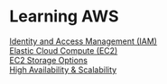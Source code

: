 # Learning AWS

[Identity and Access Management (IAM)](https://github.com/muratakgul/learning-AWS/blob/main/Identity%20and%20Access%20Management%20(IAM)) </br>
[Elastic Cloud  Compute (EC2)](https://github.com/muratakgul/learning-AWS/blob/main/Elastic%20Compute%20Cloud%20(EC2)) </br>
[EC2 Storage Options](https://github.com/muratakgul/learning-AWS/blob/main/EC2%20Storage%20Options) </br>
[High Availability & Scalability](https://github.com/muratakgul/learning-AWS/blob/main/High%20Availability%20%26%20Scalability)
